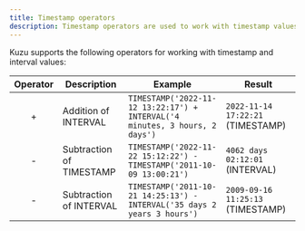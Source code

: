 ```yaml
---
title: Timestamp operators
description: Timestamp operators are used to work with timestamp values.
---
```


Kuzu supports the following operators for working with timestamp and interval values:

<div class="scroll-table">

| Operator | Description | Example | Result |
| :-----------: | ----------- |  ----------- |  ----------- |
| + | Addition of INTERVAL | `TIMESTAMP('2022-11-12 13:22:17') + INTERVAL('4 minutes, 3 hours, 2 days')` | `2022-11-14 17:22:21` (TIMESTAMP) | 
| - | Subtraction of TIMESTAMP | `TIMESTAMP('2022-11-22 15:12:22') - TIMESTAMP('2011-10-09 13:00:21')` | `4062 days 02:12:01` (INTERVAL)|
| - | Subtraction of INTERVAL | `TIMESTAMP('2011-10-21 14:25:13') - INTERVAL('35 days 2 years 3 hours')` | `2009-09-16 11:25:13` (TIMESTAMP) |

</div>